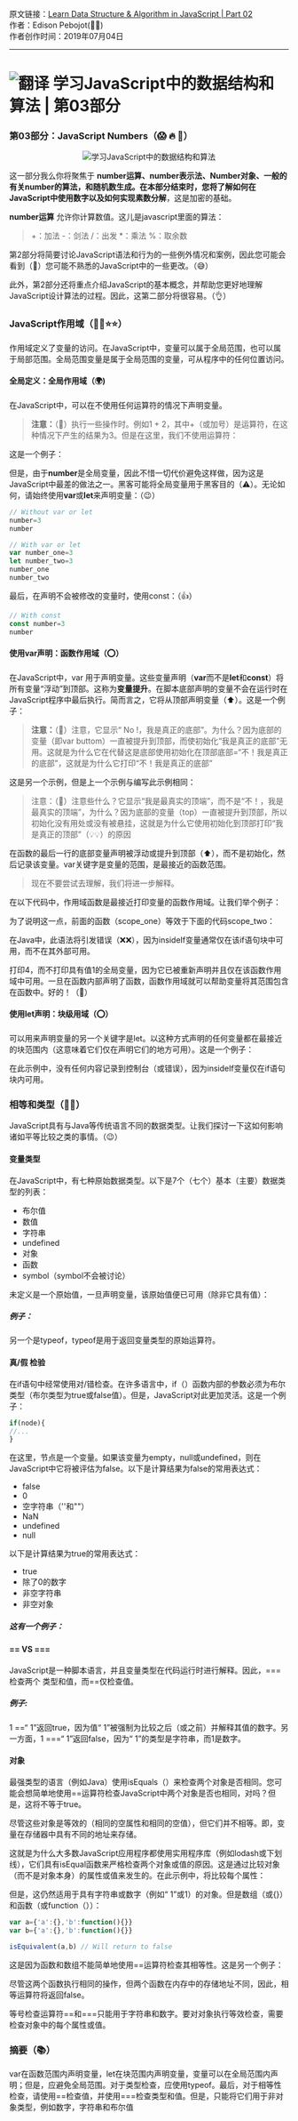 原文链接：[Learn Data Structure & Algorithm in JavaScript | Part 02](https://dev.to/edisonnpebojot/learn-data-structure-and-algorithm-in-javascript-part-03-44h8 "学习JavaScript中的数据结构和算法 | 第03部分") <br/>
作者：Edison Pebojot(👨‍💻)<br/>
作者创作时间：2019年07月04日

------------------------------------------------------------------------------------------------
# ![翻译](../images/publicFile/icon_teranlation.png) 学习JavaScript中的数据结构和算法 | 第03部分

### 第03部分：JavaScript Numbers（😱 🔥 🔢）

<p align="center">
<img src="https://res.cloudinary.com/practicaldev/image/fetch/s--nK1CzJRH--/c_limit%2Cf_auto%2Cfl_progressive%2Cq_auto%2Cw_880/https://dev-to-uploads.s3.amazonaws.com/i/l2af5q0amrhpx1czgqgo.png" alt="学习JavaScript中的数据结构和算法">
</p>

这一部分我么你将聚焦于 **number运算、number表示法、Number对象、一般的有关number的算法，和随机数生成。**在本部分结束时，您将了解如何在JavaScript中使用数字以及如何实现**素数分解**，这是加密的基础。

**number运算** 允许你计算数值。这儿是javascript里面的算法：
> +：加法
> -：剑法
> /：出发
> *：乘法
> %：取余数






















第2部分将简要讨论JavaScript语法和行为的一些例外情况和案例，因此您可能会看到（👀）您可能不熟悉的JavaScript中的一些更改。（😅）

此外，第2部分还将重点介绍JavaScript的基本概念，并帮助您更好地理解JavaScript设计算法的过程。因此，这第二部分将很容易。（👌）

### JavaScript作用域（🔭🔭⭐⭐）

作用域定义了变量的访问。在JavaScript中，变量可以属于全局范围，也可以属于局部范围。全局范围变量是属于全局范围的变量，可从程序中的任何位置访问。

#### 全局定义：全局作用域（🌍)

在JavaScript中，可以在不使用任何运算符的情况下声明变量。

> **注意：**（📝）执行一些操作时。例如1 + 2，其中+（或加号）是运算符，在这种情况下产生的结果为3。但是在这里，我们不使用运算符：

这是一个例子：

但是，由于**number**是全局变量，因此不惜一切代价避免这样做，因为这是JavaScript中最差的做法之一。黑客可能将全局变量用于黑客目的（⚠️）。无论如何，请始终使用**var**或**let**来声明变量：（😉）

```js
// Without var or let
number=3
number

// With var or let
var number_one=3
let number_two=3
number_one
number_two
```

最后，在声明不会被修改的变量时，使用const：（👍）

```js
// With const
const number=3
number
```

#### 使用var声明：函数作用域（⭕）

在JavaScript中，var 用于声明变量。这些变量声明（**var**而不是**let**和**const**）将所有变量“浮动”到顶部。这称为**变量提升**。在脚本底部声明的变量不会在运行时在JavaScript程序中最后执行。简而言之，它将从顶部声明变量（⬆️）。这是一个例子：

> **注意：**（📝）注意，它显示“ No !，我是真正的底部”。为什么？因为底部的变量（即var buttom）一直被提升到顶部，而使初始化“我是真正的底部”无用。这就是为什么它在代替这是底部使用初始化在顶部底部=“不！我是真正的底部”，这就是为什么它打印“不！我是真正的底部”

这是另一个示例，但是上一个示例与编写此示例相同：

> 注意：（📝）注意些什么？它显示“我是最真实的顶端”，而不是“不！，我是最真实的顶端”，为什么？因为底部的变量（top）一直被提升到顶部，所以初始化没有用处或没有被悬挂，这就是为什么它使用初始化到顶部打印“我是真正的顶部”（💡💡）的原因

在函数的最后一行的底部变量声明被浮动或提升到顶部（⬆️），而不是初始化，然后记录该变量。var关键字是变量的范围，是最接近的函数范围。

> 现在不要尝试去理解，我们将进一步解释。

在以下代码中，作用域函数是最接近打印变量的函数作用域。让我们举个例子：

为了说明这一点，前面的函数（scope_one）等效于下面的代码scope_two：

在Java中，此语法将引发错误（❌❌），因为insideIf变量通常仅在该if语句块中可用，而不在其外部可用。

打印4，而不打印具有值1的全局变量，因为它已被重新声明并且仅在该函数作用域中可用。一旦在函数内部声明了函数，函数作用域就可以帮助变量将其范围包含在函数中。好的！（🙌）

#### 使用let声明：块级用域（⭕）

可以用来声明变量的另一个关键字是let。以这种方式声明的任何变量都在最接近的块范围内（这意味着它们仅在声明它们的地方可用）。这是一个例子：

在此示例中，没有任何内容记录到控制台（或错误），因为insideIf变量仅在if语句块内可用。

### 相等和类型（👩👨）

JavaScript具有与Java等传统语言不同的数据类型。让我们探讨一下这如何影响诸如平等比较之类的事情。（😉）

#### 变量类型

在JavaScript中，有七种原始数据类型。以下是7个（七个）基本（主要）数据类型的列表：

- 布尔值
- 数值
- 字符串
- undefined
- 对象
- 函数
- symbol（symbol不会被讨论）

未定义是一个原始值，一旦声明变量，该原始值便已可用（除非它具有值）：

##### 例子：

另一个是typeof，typeof是用于返回变量类型的原始运算符。

#### 真/假 检验

在if语句中经常使用对/错检查。在许多语言中，if（）函数内部的参数必须为布尔类型（布尔类型为true或false值）。但是，JavaScript对此更加灵活。这是一个例子：

```js
if(node){
//...
}
```

在这里，节点是一个变量。如果该变量为empty，null或undefined，则在JavaScript中它将被评估为false。以下是计算结果为false的常用表达式：
- false
- 0
- 空字符串（''和""）
- NaN
- undefined
- null

以下是计算结果为true的常用表达式：
- true
- 除了0的数字
- 非空字符串
- 非空对象

##### 这有一个例子：

#### == VS ===

JavaScript是一种脚本语言，并且变量类型在代码运行时进行解释。因此，===检查两个
类型和值，而==仅检查值。

##### 例子:

1 ==“ 1”返回true，因为值“ 1”被强制为比较之后（或之前）并解释其值的数字。另一方面，1 ===“ 1”返回false，因为“ 1”的类型是字符串，而1是数字。

#### 对象

最强类型的语言（例如Java）使用isEquals（）来检查两个对象是否相同。您可能会想简单地使用==运算符检查JavaScript中两个对象是否也相同，对吗？但是，这将不等于true。

尽管这些对象是等效的（相同的空属性和相同的空值），但它们并不相等。即，变量在存储器中具有不同的地址来存储。

这就是为什么大多数JavaScript应用程序都使用实用程序库（例如lodash或下划线），它们具有isEqual函数来严格检查两个对象或值的原因。这是通过比较对象（而不是对象本身）的属性或值来发生的。在此示例中，将比较每个属性：

但是，这仍然适用于具有字符串或数字（例如“ 1”或1）的对象。但是数组（或{}）和函数（或function（））：

```js
var a={'a':{},'b':function(){}}
var b={'a':{},'b':function(){}}

isEquivalent(a,b) // Will return to false
```

这是因为函数和数组不能简单地使用==运算符检查其相等性。这是另一个例子：

尽管这两个函数执行相同的操作，但两个函数在内存中的存储地址不同，因此，相等运算符将返回false。

等号检查运算符==和===只能用于字符串和数字。要对对象执行等效检查，需要检查对象中的每个属性或值。

### 摘要（📚）

var在函数范围内声明变量，let在块范围内声明变量，变量可以在全局范围内声明；但是，应避免全局范围。对于类型检查，应使用typeof。最后，对于相等性检查，请使用==检查值，并使用===检查类型和值。但是，只能将它们用于非对象类型，例如数字，字符串和布尔值